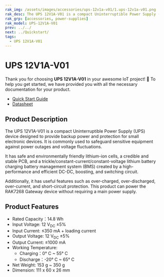 ```yaml
---
rak_img: /assets/images/accessories/ups-12v1a-v01/1.ups-12v1a-v01.png
rak_desc: The UPS 12V1A-V01 is a compact Uninterruptible Power Supply (UPS) device designed to provide backup power and protection for small electronic devices. It is commonly used to safeguard sensitive equipment from power disruptions and voltage fluctuations.
rak_grp: [accessories, power-supplies]
rak_model: UPS-12V1A-V01
prev: ../../
next: ../Quickstart/
tags:
  - UPS 12V1A-V01
---
```


# UPS 12V1A-V01

Thank you for choosing **UPS 12V1A-V01** in your awesome IoT project! 🎉 To help you get started, we have provided you with all the necessary documentation for your product.

* [Quick Start Guide](../Quickstart/)
* [Datasheet](../Datasheet/)

## Product Description

The UPS 12V1A-V01 is a compact Uninterruptible Power Supply (UPS) device designed to provide backup power and protection for small electronic devices. It is commonly used to safeguard sensitive equipment against power outages and voltage fluctuations.

It has safe and environmentally friendly lithium-ion cells, a credible and stable PCB, and a trickle/constant-current/constant-voltage lithium battery charging battery management system (BMS) created by a high-performance and efficient DC-DC, boosting, and switching circuit.

Additionally, it has useful features such as over-charged, over-discharged, over-current, and short-circuit protection. This product can power the RAK7268 Gateway device without requiring a main power supply.

## Product Features

- Rated Capacity：14.8&nbsp;Wh
- Input Voltage: 12&nbsp;V<sub>DC</sub> ±5%
- Input Current: ≤350&nbsp;mA + loading current
- Output Voltage: 12&nbsp;V<sub>DC</sub> ±5%
- Output Current: ≤1000&nbsp;mA
- Working Temperature:
  - Charging：0°&nbsp;C ~ 55°&nbsp;C
  - Discharge：-20°&nbsp;C ~ 65°&nbsp;C
- Net Weight: 153&nbsp;g ~ 350&nbsp;g
- Dimension: 111 x 60 x 26&nbsp;mm
